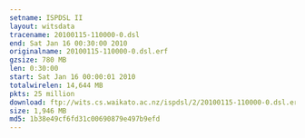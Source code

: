 ```yaml
---
setname: ISPDSL II
layout: witsdata
tracename: 20100115-110000-0.dsl
end: Sat Jan 16 00:30:00 2010
originalname: 20100115-110000-0.dsl.erf
gzsize: 780 MB
len: 0:30:00
start: Sat Jan 16 00:00:01 2010
totalwirelen: 14,644 MB
pkts: 25 million
download: ftp://wits.cs.waikato.ac.nz/ispdsl/2/20100115-110000-0.dsl.erf.gz
size: 1,946 MB
md5: 1b38e49cf6fd31c00690879e497b9efd
---
```

